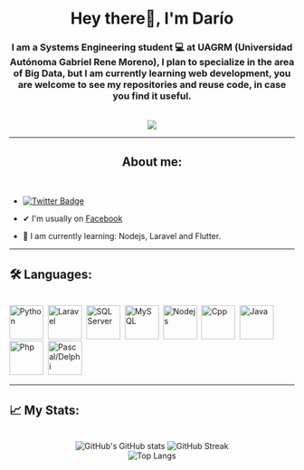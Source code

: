 <div id='header' align='center'>
    <h1>
    Hey there👋, I'm Darío
    </h1>
    <h3>
    I am a <b>Systems Engineering student 💻</b> at UAGRM (Universidad Autónoma Gabriel Rene Moreno), I plan to specialize in the area of Big Data, but I am currently learning web development, you are welcome to see my repositories and reuse code, in case you find it useful.
    </h3>
    <br>
    <img src="https://media.giphy.com/media/bGgsc5mWoryfgKBx1u/giphy.gif">
</div>


---


<div id='badge'>
    <h2 align='center'>
    About me:
    </h2>
    <br>
    <ul>
        <li>
            <a href="https://twitter.com/LazarteSuarez" target="_blank">
            <img src="https://img.shields.io/twitter/follow/LazarteSuarez?style=social"
            alt="Twitter Badge">
            </a>
        </li>
        <li>
            <p>✔ I'm usually on <a href="https://www.facebook.com/dario.suarezlazarte/" target="_blank">Facebook</a></p>
        </li>
        <li>
            <p>📖 I am currently learning: Nodejs, Laravel and Flutter.</p>
        </li>
    </ul>
</div>

---

<div align="left">
    <h2>🛠 Languages:</h2>
    <br>
        <img src="https://cdn.jsdelivr.net/gh/devicons/devicon/icons/python/python-original-wordmark.svg" title="Python" alt="Python" width="60" heignt="60"/>&nbsp
        <img src="https://cdn.jsdelivr.net/gh/devicons/devicon/icons/laravel/laravel-plain-wordmark.svg" title="Laravel" alt="Laravel" width="60" heignt="60"/>&nbsp
        <img src="https://cyclr.com/wp-content/uploads/2022/03/ext-550.png" title="SQL Server" alt="SQL Server" width="60" heignt="60"/>&nbsp
        <img src="https://cdn.jsdelivr.net/gh/devicons/devicon/icons/mysql/mysql-original-wordmark.svg" title="MySQL" alt="MySQL" width="60" heignt="60"/>&nbsp
        <img src="https://cdn.jsdelivr.net/gh/devicons/devicon/icons/nodejs/nodejs-original.svg" title="Nodejs" alt="Nodejs" width="60" heignt="60"/>&nbsp
        <img src="https://cdn.jsdelivr.net/gh/devicons/devicon/icons/cplusplus/cplusplus-original.svg" title="Cpp" alt="Cpp" width="60" heignt="60"/>&nbsp
        <img src="https://cdn.jsdelivr.net/gh/devicons/devicon/icons/java/java-original-wordmark.svg" title="Java" alt="Java" width="60" heignt="60"/>&nbsp
        <img src="https://cdn.jsdelivr.net/gh/devicons/devicon/icons/php/php-original.svg" title="Php" alt="Php" width="60" heignt="60"/>&nbsp
        <img src="https://upload.wikimedia.org/wikipedia/en/thumb/b/b2/Embarcadero_Delphi_10.4_Sydney_Product_Logo_and_Icon.svg/1200px-Embarcadero_Delphi_10.4_Sydney_Product_Logo_and_Icon.svg.png" title="Pascal/Delphi" alt="Pascal/Delphi" width="60" heignt="60"/>&nbsp
</div>

---
## 📈 My Stats:
<br>

<!-- ![GitHub's GitHub stats](https://github-readme-stats.vercel.app/api?username=DarioSuarezL&show_icons=true&theme=highcontrast) -->

<!-- ![GitHub Streak](https://github-readme-streak-stats.herokuapp.com?user=DarioSuarezL&theme=highcontrast&hide_border=true&date_format=j%20M%5B%20Y%5D) -->

<!-- ![Top Langs](https://github-readme-stats.vercel.app/api/top-langs/?username=DarioSuarezL) -->
<center>
<img src="https://github-readme-stats.vercel.app/api?username=DarioSuarezL&show_icons=true&theme=highcontrast" alt="GitHub's GitHub stats">
<img src="https://github-readme-streak-stats.herokuapp.com?user=DarioSuarezL&theme=highcontrast&hide_border=true&date_format=j%20M%5B%20Y%5D" alt="GitHub Streak">
</center>

<center>
<img src="https://github-readme-stats.vercel.app/api/top-langs/?username=DarioSuarezL" alt="Top Langs">
</center>